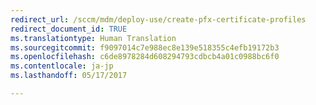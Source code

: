 ```yaml
---
redirect_url: /sccm/mdm/deploy-use/create-pfx-certificate-profiles
redirect_document_id: TRUE
ms.translationtype: Human Translation
ms.sourcegitcommit: f9097014c7e988ec8e139e518355c4efb19172b3
ms.openlocfilehash: c6de8978284d608294793cdbcb4a01c0988bc6f0
ms.contentlocale: ja-jp
ms.lasthandoff: 05/17/2017

---
```


